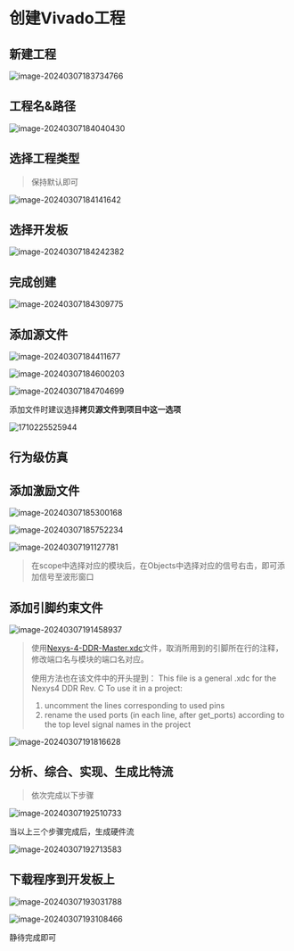 # 创建Vivado工程

## 新建工程

![image-20240307183734766](attachments/image-20240307183734766.png)

## 工程名&路径

![image-20240307184040430](attachments/image-20240307184040430.png)

## 选择工程类型

> 保持默认即可

![image-20240307184141642](attachments/image-20240307184141642.png)

## 选择开发板

![image-20240307184242382](attachments/image-20240307184242382.png)

## 完成创建

![image-20240307184309775](attachments/image-20240307184309775.png)

## 添加源文件

![image-20240307184411677](attachments/image-20240307184411677.png)

![image-20240307184600203](attachments/image-20240307184600203.png)

![image-20240307184704699](attachments/image-20240307184704699.png)

添加文件时建议选择**拷贝源文件到项目中这一选项**

![1710225525944](attachments/1710225525944.png)

## 行为级仿真

## 添加激励文件

![image-20240307185300168](attachments/image-20240307185300168.png)

![image-20240307185752234](attachments/image-20240307185752234.png)

![image-20240307191127781](attachments/image-20240307191127781.png)

> 在scope中选择对应的模块后，在Objects中选择对应的信号右击，即可添加信号至波形窗口

## 添加引脚约束文件

![image-20240307191458937](attachments/image-20240307191458937.png)

> 使用[Nexys-4-DDR-Master.xdc](constraints\Nexys-4-DDR-Master.xdc)文件，取消所用到的引脚所在行的注释，修改端口名与模块的端口名对应。
>
> 使用方法也在该文件中的开头提到：
> This file is a general .xdc for the Nexys4 DDR Rev. C
> To use it in a project:
>
> 1. uncomment the lines corresponding to used pins
> 2. rename the used ports (in each line, after get_ports) according to the top level signal names in the project

![image-20240307191816628](attachments/image-20240307191816628.png)

## 分析、综合、实现、生成比特流

> 依次完成以下步骤

![image-20240307192510733](attachments/image-20240307192510733.png)

当以上三个步骤完成后，生成硬件流

![image-20240307192713583](attachments/image-20240307192713583.png)

## 下载程序到开发板上

![image-20240307193031788](attachments/image-20240307193031788.png)

![image-20240307193108466](attachments/image-20240307193108466.png)

静待完成即可
